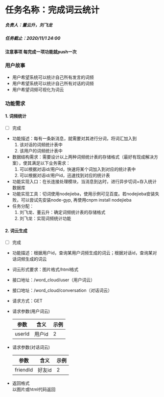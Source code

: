 # 任务名称：完成词云统计
##### 负责人：董云升，刘飞龙
##### 任务截止：2020/11/1 24:00
#### 注意事项 每完成一项功能就push一次

### 用户故事
- 用户希望系统可以统计自己所有发言的词频
- 用户希望系统可以统计自己所有对话的词频
- 用户希望词频可视化为词云

### 功能需求

#### 1. 词频统计
- [ ] 完成
- 功能描述：每有一条新消息，就需要对其进行分词，将词汇加入到
    1. 该对话的词频统计表中
    2. 该用户的词频统计表中
- 数据结构需求：需要设计以上两种词频统计表的存储格式（最好有现成解决方案），使其满足以下业务需求：
    1. 可以根据对话id/用户id，快速将某个词加入到对应的统计表中
    2. 可以根据对话id/用户id，迅速找到对应的统计表
- 功能实现入口：在长连接处理模块，当消息到达时，进行异步切词+存入统计数据库
- 功能实现工具：切词使用nodejieba，使用示例可见百度。若nodejieba安装失败，可以尝试先安装node-gyp, 再使用cnpm install nodejieba
- 任务分配：
    1. 刘飞龙、董云升：确定词频统计表的存储格式
    2. 刘飞龙：实现词频统计功能

#### 2. 词云生成
- [ ] 完成
- 功能描述：根据用户id，查询某用户词频生成的词云；根据对话id，查询某对话词频生成的词云
- 词云形式要求：图片格式/html格式
- 接口地址：/word_cloud/user（用户词云）
- 接口地址：/word_cloud/conversation（对话词云）
- 请求方式：GET
- 请求参数(用户词云)

    | 参数 | 含义 | 示例 |
    | ---- | ---- | ---- |
    | userId | 用户id | 2 |
    
- 请求参数(对话词云)

    | 参数 | 含义 | 示例 |
    | ---- | ---- | ---- |
    | friendId | 好友id | 2 |
    
- 返回格式  
    以图片或html代码返回
    